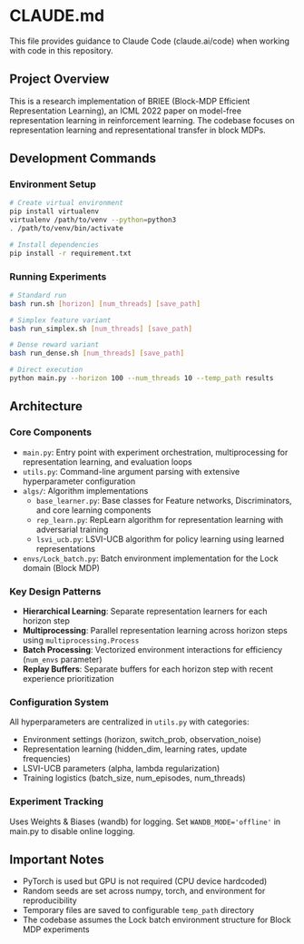 # CLAUDE.md

This file provides guidance to Claude Code (claude.ai/code) when working with code in this repository.

## Project Overview

This is a research implementation of BRIEE (Block-MDP Efficient Representation Learning), an ICML 2022 paper on model-free representation learning in reinforcement learning. The codebase focuses on representation learning and representational transfer in block MDPs.

## Development Commands

### Environment Setup
```bash
# Create virtual environment
pip install virtualenv
virtualenv /path/to/venv --python=python3
. /path/to/venv/bin/activate

# Install dependencies
pip install -r requirement.txt
```

### Running Experiments
```bash
# Standard run
bash run.sh [horizon] [num_threads] [save_path]

# Simplex feature variant
bash run_simplex.sh [num_threads] [save_path]

# Dense reward variant  
bash run_dense.sh [num_threads] [save_path]

# Direct execution
python main.py --horizon 100 --num_threads 10 --temp_path results
```

## Architecture

### Core Components
- `main.py`: Entry point with experiment orchestration, multiprocessing for representation learning, and evaluation loops
- `utils.py`: Command-line argument parsing with extensive hyperparameter configuration
- `algs/`: Algorithm implementations
  - `base_learner.py`: Base classes for Feature networks, Discriminators, and core learning components
  - `rep_learn.py`: RepLearn algorithm for representation learning with adversarial training
  - `lsvi_ucb.py`: LSVI-UCB algorithm for policy learning using learned representations
- `envs/Lock_batch.py`: Batch environment implementation for the Lock domain (Block MDP)

### Key Design Patterns
- **Hierarchical Learning**: Separate representation learners for each horizon step
- **Multiprocessing**: Parallel representation learning across horizon steps using `multiprocessing.Process`
- **Batch Processing**: Vectorized environment interactions for efficiency (`num_envs` parameter)
- **Replay Buffers**: Separate buffers for each horizon step with recent experience prioritization

### Configuration System
All hyperparameters are centralized in `utils.py` with categories:
- Environment settings (horizon, switch_prob, observation_noise)
- Representation learning (hidden_dim, learning rates, update frequencies)  
- LSVI-UCB parameters (alpha, lambda regularization)
- Training logistics (batch_size, num_episodes, num_threads)

### Experiment Tracking
Uses Weights & Biases (wandb) for logging. Set `WANDB_MODE='offline'` in main.py to disable online logging.

## Important Notes
- PyTorch is used but GPU is not required (CPU device hardcoded)
- Random seeds are set across numpy, torch, and environment for reproducibility
- Temporary files are saved to configurable `temp_path` directory
- The codebase assumes the Lock batch environment structure for Block MDP experiments